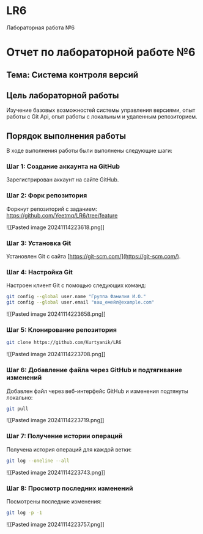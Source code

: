 # LR6
Лабораторная работа №6

# Отчет по лабораторной работе №6
## Тема: Система контроля версий

## Цель лабораторной работы
Изучение базовых возможностей системы управления версиями, опыт работы с Git Api, опыт работы с локальным и
удаленным репозиторием. 

## Порядок выполнения работы
В ходе выполнения работы были выполнены следующие шаги:

### Шаг 1: Создание аккаунта на GitHub
Зарегистрирован аккаунт на сайте GitHub.

### Шаг 2: Форк репозитория
Форкнут репозиторий с заданием: https://github.com/Yeetmq/LR6/tree/feature

![[Pasted image 20241114223618.png]]
### Шаг 3: Установка Git
Установлен Git с сайта [https://git-scm.com/](https://git-scm.com/).

### Шаг 4: Настройка Git
Настроен клиент Git с помощью следующих команд:

```bash
git config --global user.name "Группа Фамилия И.О."
git config --global user.email "ваш_емейл@example.com"
```
![[Pasted image 20241114223658.png]]

### Шаг 5: Клонирование репозитория

```bash
git clone https://github.com/Kurtyanik/LR6
```
![[Pasted image 20241114223708.png]]

### Шаг 6: Добавление файла через GitHub и подтягивание изменений
Добавлен файл через веб-интерфейс GitHub и изменения подтянуты локально:

```bash
git pull
```
![[Pasted image 20241114223719.png]]

### Шаг 7: Получение истории операций
Получена история операций для каждой ветки:

```bash
git log --oneline --all
```
![[Pasted image 20241114223743.png]]

### Шаг 8: Просмотр последних изменений
Посмотрены последние изменения:

```bash
git log -p -1
```
![[Pasted image 20241114223757.png]]

